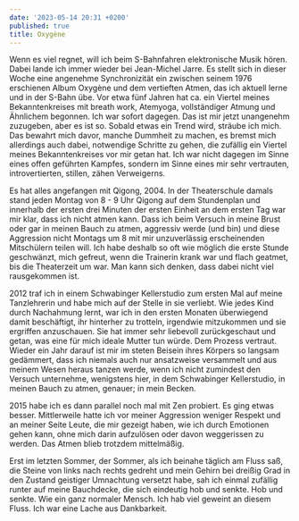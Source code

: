 ```yaml
---
date: '2023-05-14 20:31 +0200'
published: true
title: Oxygène
---
```


Wenn es viel regnet, will ich beim S-Bahnfahren elektronische Musik hören. Dabei lande ich immer wieder bei Jean-Michel Jarre. Es stellt sich in dieser Woche eine angenehme Synchronizität ein zwischen seinem 1976 erschienen Album Oxygène und dem vertieften Atmen, das ich aktuell lerne und in der S-Bahn übe. Vor etwa fünf Jahren hat ca. ein Viertel meines Bekanntenkreises mit breath work, Atemyoga, vollständiger Atmung und Ähnlichem begonnen. Ich war sofort dagegen. Das ist mir jetzt unangenehm zuzugeben, aber es ist so. Sobald etwas ein Trend wird, sträube ich mich. Das bewahrt mich davor, manche Dummheit zu machen, es bremst mich allerdings auch dabei, notwendige Schritte zu gehen, die zufällig ein Viertel meines Bekanntenkreises vor mir getan hat. Ich war nicht dagegen im Sinne eines offen geführten Kampfes, sondern im Sinne eines mir sehr vertrauten, introvertierten, stillen, zähen Verweigerns. 

Es hat alles angefangen mit Qigong, 2004. In der Theaterschule damals stand jeden Montag von 8 - 9 Uhr Qigong auf dem Stundenplan und innerhalb der ersten drei Minuten der ersten Einheit an dem ersten Tag war mir klar, dass ich nicht atmen kann. Dass ich beim Versuch in meine Brust oder gar in meinen Bauch zu atmen, aggressiv werde (und bin) und diese Aggression nicht Montags um 8 mit mir unzuverlässig erscheinenden Mitschülern teilen will. Ich habe deshalb so oft wie möglich die erste Stunde geschwänzt, mich gefreut, wenn die Trainerin krank war und flach geatmet, bis die Theaterzeit um war. Man kann sich denken, dass dabei nicht viel rausgekommen ist. 

2012 traf ich in einem Schwabinger Kellerstudio zum ersten Mal auf meine Tanzlehrerin und habe mich auf der Stelle in sie verliebt. Wie jedes Kind durch Nachahmung lernt, war ich in den ersten Monaten überwiegend damit beschäftigt, ihr hinterher zu trotteln, irgendwie mitzukommen und sie ergriffen anzuschauen. Sie hat immer sehr liebevoll zurückgeschaut und getan, was eine für mich ideale Mutter tun würde. Dem Prozess vertraut. Wieder ein Jahr darauf ist mir im steten Beisein ihres Körpers so langsam gedämmert, dass ich niemals auch nur ansatzweise versammelt und aus meinem Wesen heraus tanzen werde, wenn ich nicht zumindest den Versuch unternehme, wenigstens hier, in dem Schwabinger Kellerstudio, in meinen Bauch zu atmen, genauer; in mein Becken.

2015 habe ich es dann parallel noch mal mit Zen probiert. Es ging etwas besser. Mittlerweile hatte ich vor meiner Aggression weniger Respekt und an meiner Seite Leute, die mir gezeigt haben, wie ich durch Emotionen gehen kann, ohne mich darin aufzulösen oder davon weggerissen zu werden. Das Atmen blieb trotzdem mittelmäßig.

Erst im letzten Sommer, der Sommer, als ich beinahe täglich am Fluss saß, die Steine von links nach rechts gedreht und mein Gehirn bei dreißig Grad in den Zustand geistiger Umnachtung versetzt habe, sah ich einmal zufällig runter auf meine Bauchdecke, die sich eindeutig hob und senkte. Hob und senkte. Wie ein ganz normaler Mensch. Ich hab viel geweint an diesem Fluss. Ich war eine Lache aus Dankbarkeit.
